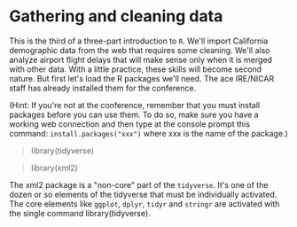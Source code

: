 # Gathering and cleaning data

This is the third of a three-part introduction to <code>R</code>. We'll import California demographic data from the web that requires some cleaning. We'll also analyze airport flight delays that will make sense only when it is merged with other data. With a little practice, these skills will become second nature. But first let's load the R packages we'll need. The ace IRE/NICAR staff has already installed them for the conference.

(Hint: If you're not at the conference, remember that you must install packages before you can use them. To do so, make sure you have a working web connection and then type at the console prompt this command: <code>install.packages("xxx")</code> where xxx is the name of the package.)

> library(tidyverse)

> library(xml2)

The xml2 package is a "non-core" part of the <code>tidyverse</code>. It's one of the dozen or so elements of the tidyverse that must be individually activated. The core elements like <code>ggplot</code>, <code>dplyr</code>, <code>tidyr</code> and <code>stringr</code> are activated with the single command library(tidyverse).

